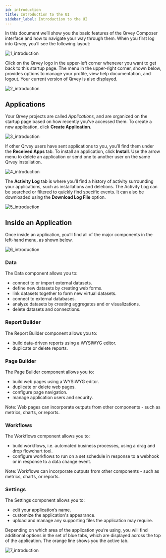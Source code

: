```yaml
---
id: introduction
title: Introduction to the UI
sidebar_label: Introduction to the UI
---
```


In this document we’ll show you the basic features of the Qrvey Composer interface and how to navigate your way through them.  When you first log into Qrvey, you’ll see the following layout: 

![1_introduction](https://s3.amazonaws.com/cdn.qrvey.com/documentation_assets/ui-docs/basics/3.3_introduction/2_introduction.png#thumbnail)

Click on the Qrvey logo in the upper-left corner whenever you want to get back to this startup page. The menu in the upper-right corner, shown below, provides options to manage your profile, view help documentation, and logout. Your current version of Qrvey is also displayed.  

![2_introduction](https://s3.amazonaws.com/cdn.qrvey.com/documentation_assets/ui-docs/basics/3.3_introduction/1_introduction.png#thumbnail-40)

## Applications
Your Qrvey projects are called _Applications_, and are organized on the startup page based on how recently you’ve accessed them. To create a new application, click **Create Application**.
 
![3_introduction](https://s3.amazonaws.com/cdn.qrvey.com/documentation_assets/ui-docs/basics/3.3_introduction/3_introduction.png#thumbnail-20)

If other Qrvey users have sent applications to you, you’ll find them under the **Received Apps** tab. To install an application, click **Install**.  Use the arrow menu to delete an application or send one to another user on the same Qrvey installation. 

![4_introduction](https://s3.amazonaws.com/cdn.qrvey.com/documentation_assets/ui-docs/basics/3.3_introduction/4_introduction.png#thumbnail)

The **Activity Log** tab is where you’ll find a history of activity surrounding your applications, such as installations and deletions. The Activity Log can be searched or filtered to quickly find specific events. It can also be downloaded using the **Download Log File** option.

![5_introduction](https://s3.amazonaws.com/cdn.qrvey.com/documentation_assets/ui-docs/basics/3.3_introduction/5_introduction.png#thumbnail)

## Inside an Application
Once inside an application, you’ll find all of the major components in the left-hand menu, as shown below. 

![6_introduction](https://s3.amazonaws.com/cdn.qrvey.com/documentation_assets/ui-docs/basics/3.3_introduction/6_introduction.png#thumbnail-40)

### Data

The Data component allows you to:

* connect to or import external datasets.
* define new datasets by creating web forms.
* link datasets together to form new virtual datasets.
* connect to external databases.
* analyze datasets by creating aggregates and or visualizations.
* delete datasets and connections.

### Report Builder

The Report Builder component allows you to:

* build data-driven reports using a WYSIWYG editor. 
* duplicate or delete reports.

### Page Builder

The Page Builder component allows you to:

* build web pages using a WYSIWYG editor. 
* duplicate or delete web pages.
* configure page navigation.
* manage application users and security.

Note: Web pages can incorporate outputs from other components - such as metrics, charts, or reports.

### Workflows

The Workflows component allows you to:

* build workflows, i.e. automated business processes, using a drag and drop flowchart tool.
* configure workflows to run on a set schedule in response to a webhook or in response to a data change event.

Note: Workflows can incorporate outputs from other components - such as metrics, charts, or reports.

### Settings

The Settings component allows you to:

* edit your application’s name.
* customize the application's appearance.
* upload and manage any supporting files the application may require. 

Depending on which area of the application you’re using, you will find additional options in the set of blue tabs, which are displayed across the top of the application. The orange line shows you the active tab. 

![7_introduction](https://s3.amazonaws.com/cdn.qrvey.com/documentation_assets/ui-docs/basics/3.3_introduction/7_introduction.png#thumbnail)

